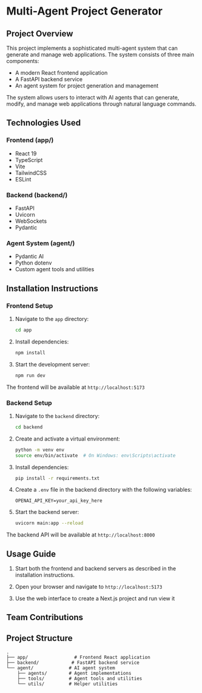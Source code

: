 # Multi-Agent Project Generator

## Project Overview

This project implements a sophisticated multi-agent system that can generate and manage web applications. The system consists of three main components:

- A modern React frontend application
- A FastAPI backend service
- An agent system for project generation and management

The system allows users to interact with AI agents that can generate, modify, and manage web applications through natural language commands.

## Technologies Used

### Frontend (app/)

- React 19
- TypeScript
- Vite
- TailwindCSS
- ESLint

### Backend (backend/)

- FastAPI
- Uvicorn
- WebSockets
- Pydantic

### Agent System (agent/)

- Pydantic AI
- Python dotenv
- Custom agent tools and utilities

## Installation Instructions

### Frontend Setup

1. Navigate to the `app` directory:

   ```bash
   cd app
   ```

2. Install dependencies:

   ```bash
   npm install
   ```

3. Start the development server:
   ```bash
   npm run dev
   ```

The frontend will be available at `http://localhost:5173`

### Backend Setup

1. Navigate to the `backend` directory:

   ```bash
   cd backend
   ```

2. Create and activate a virtual environment:

   ```bash
   python -m venv env
   source env/bin/activate  # On Windows: env\Scripts\activate
   ```

3. Install dependencies:

   ```bash
   pip install -r requirements.txt
   ```

4. Create a `.env` file in the backend directory with the following variables:

   ```env
   OPENAI_API_KEY=your_api_key_here
   ```

5. Start the backend server:
   ```bash
   uvicorn main:app --reload
   ```

The backend API will be available at `http://localhost:8000`

## Usage Guide

1. Start both the frontend and backend servers as described in the installation instructions.

2. Open your browser and navigate to `http://localhost:5173`

3. Use the web interface to create a Next.js project and run view it

## Team Contributions

## Project Structure

```
.
├── app/                 # Frontend React application
├── backend/            # FastAPI backend service
└── agent/             # AI agent system
    ├── agents/        # Agent implementations
    ├── tools/         # Agent tools and utilities
    └── utils/         # Helper utilities
```
